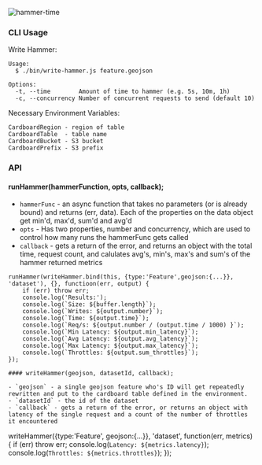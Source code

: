 ![hammer-time](https://cloud.githubusercontent.com/assets/5084263/19783173/e3b07702-9c5e-11e6-90fa-b3b970414df2.gif)

### CLI Usage

Write Hammer:

```
Usage:
  $ ./bin/write-hammer.js feature.geojson

Options:
  -t, --time        Amount of time to hammer (e.g. 5s, 10m, 1h)
  -c, --concurrency Number of concurrent requests to send (default 10)
```                

Necessary Environment Variables:

```
CardboardRegion - region of table
CardboardTable  - table name
CardboardBucket - S3 bucket
CardboardPrefix - S3 prefix
```

### API

#### runHammer(hammerFunction, opts, callback);

- `hammerFunc` - an async function that takes no parameters (or is already bound) and returns (err, data). Each of the properties on the data object get min'd, max'd, sum'd and avg'd
- `opts` - Has two properties, number and concurrency, which are used to control how many runs the hammerFunc gets called
- `callback` - gets a return of the error, and returns an object with the total time, request count, and calulates avg's, min's, max's and sum's of the hammer returned metrics

```
runHammer(writeHammer.bind(this, {type:'Feature',geojson:{...}}, 'dataset'), {}, functioon(err, output) {
    if (err) throw err;
    console.log('Results:');
    console.log(`Size: ${buffer.length}`);
    console.log(`Writes: ${output.number}`);
    console.log(`Time: ${output.time}`);
    console.log(`Req/s: ${output.number / (output.time / 1000) }`);
    console.log(`Min Latency: ${output.min_latency}`);
    console.log(`Avg Latency: ${output.avg_latency}`);
    console.log(`Max Latency: ${output.max_latency}`);
    console.log(`Throttles: ${output.sum_throttles}`);
});

#### writeHammer(geojson, datasetId, callback);

- `geojson` - a single geojson feature who's ID will get repeatedly rewritten and put to the cardboard table defined in the environment.
- `datasetId` - the id of the dataset
- `callback` - gets a return of the error, or returns an object with latency of the single request and a count of the number of throttles it encountered

```
writeHammer({type:'Feature', geojson:{...}}, 'dataset', function(err, metrics) {
  if (err) throw err;
  console.log(`Latency: ${metrics.latency}`);
  console.log(`Throttles: ${metrics.throttles}`);
});
